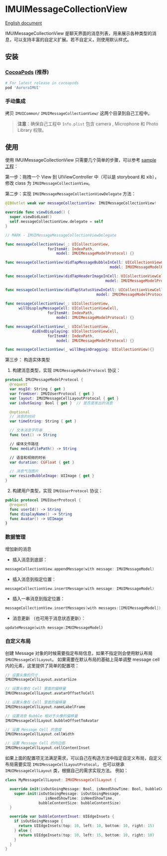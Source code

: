 # IMUIMessageCollectionView
[English document](./IMUIMessageCollectionView_usage.md)

IMUIMessageCollectionView 是聊天界面的消息列表，用来展示各种类型的消息，可以支持丰富的自定义扩展。若不自定义，则使用默认样式。

## 安装
### [CocoaPods](https://cocoapods.org/)  (推荐)
```ruby
# For latest release in cocoapods
pod 'AuroraIMUI'
```

### 手动集成
拷贝 `IMUICommon/` `IMUIMessageCollectionView/`  这两个目录到自己工程中。

>**注意**：确保自己工程中 `Info.plist` 包含 camera , Microphone 和 Photo Library 权限。

## 使用
使用 IMUIMessageCollectionView 只需要几个简单的步骤，可以参考 [sample 工程](./../../iOS/sample)：

第一步：拖拽一个 View 到 UIViewController 中（可以是 storyboard 和 xib），修改 class 为 `IMUIMessageCollectionView`。

第二步：实现 `IMUIMessageMessageCollectionViewDelegate` 方法：

```swift
@IBOutlet weak var messageCollectionView: IMUIMessageCollectionView!

override func viewDidLoad() {
  super.viewDidLoad()
  self.messageCollectionView.delegate = self
}

// MARK - IMUIMessageMessageCollectionViewDelegate

func messageCollectionView(_: UICollectionView,
                   forItemAt: IndexPath,
                       model: IMUIMessageModelProtocol) {}

func messageCollectionView(didTapMessageBubbleInCell: UICollectionViewCell,
                                               model: IMUIMessageModelProtocol) {}

func messageCollectionView(didTapHeaderImageInCell: UICollectionViewCell,
                                             model: IMUIMessageModelProtocol) {}

func messageCollectionView(didTapStatusViewInCell: UICollectionViewCell, 
									     model: IMUIMessageModelProtocol)
									     
func messageCollectionView(_: UICollectionView,
      willDisplayMessageCell: UICollectionViewCell,
                   forItemAt: IndexPath,
                       model: IMUIMessageModelProtocol) {}

func messageCollectionView(_: UICollectionView,
            didEndDisplaying: UICollectionViewCell,
                   forItemAt: IndexPath,
                       model: IMUIMessageModelProtocol) {}

func messageCollectionView(_ willBeginDragging: UICollectionView){}
```

第三步： 构造实体类型
1. 构建消息类型，实现 `IMUIMessageModelProtocol` 协议：

  ```swift
  protocol IMUIMessageModelProtocol {
    @request
    var msgId: String { get }
    var fromUser: IMUIUserProtocol { get }
    var layout: IMUIMessageCellLayoutProtocal { get }
    var isOutGoing: Bool { get }  // 是否是发出的消息

    @optional
    // 消息的时间
    var timeString: String { get }

    // 文本消息字符串
    func text() -> String

    // 媒体文件路径
    func mediaFilePath() -> String

    // 语音和视频的时长
    var duration: CGFloat { get }

    // 消息气泡图片
    var resizeBubbleImage: UIImage { get }
  }
  ```

2. 构建用户类型，实现 `IMUIUserProtocol` 协议：
  ```swift
  public protocol IMUIUserProtocol {
    @request
    func userId() -> String
    func displayName() -> String
    func Avatar() -> UIImage
  }
  ```

### 数据管理
增加新的消息
- 插入消息到底部：
```swift
messageCollectionView.appendMessage(with message: IMUIMessageModel)
```

- 插入消息到指定位置：
```swift
messageCollectionView.insertMessage(with message: IMUIMessageModel)
```

- 插入一串消息到指定位置：
```swift
messageCollectionView.insertMessages(with messages:[IMUIMessageModel])
```

- 消息更新 （也可用于消息状态更新）：

```
updateMessage(with message:IMUIMessageModel)
```

### 自定义布局

创建 Message 对象的时候需要指定布局信息，如果不指定则会使用默认布局 `IMUIMessageCellLayout`。
如果需要在默认布局的基础上简单调整 message cell 内的元素，这里提供了简单的配置项：

```swift
// 设置头像的尺寸
IMUIMessageCellLayout.avatarSize

// 设置头像在 Cell 里面的偏移量
IMUIMessageCellLayout.avatarOffsetToCell

// 设置头像在 Cell 里面的偏移量
IMUIMessageCellLayout.nameLabelFrame

// 设置消息 Bubble 相对于头像的偏移量
IMUIMessageCellLayout.bubbleOffsetToAvatar

// 设置 Message Cell 的宽度
IMUIMessageCellLayout.cellWidth

// 设置 Message Cell 的内边距
IMUIMessageCellLayout.cellContentInset
```

如果上面的配置项无法满足需求，可以自己在构造方法中指定自定义布局，自定义布局需要实现 `IMUIMessageCellLayoutProtocal`，
也可以继承 `IMUIMessageCellLayout` 类，根据自己的需求实现方法。
例如：
```swift
class MyMessageCellLayout: IMUIMessageCellLayout {

  override init(isOutGoingMessage: Bool, isNeedShowTime: Bool, bubbleContentSize: CGSize) {
    super.init(isOutGoingMessage: isOutGoingMessage,
                  isNeedShowTime: isNeedShowTime,
               bubbleContentSize: bubbleContentSize)
  }

  override var bubbleContentInset: UIEdgeInsets {
    if isOutGoingMessage {
      return UIEdgeInsets(top: 10, left: 10, bottom: 10, right: 15)
    } else {
      return UIEdgeInsets(top: 10, left: 15, bottom: 10, right: 10)
    }
  }
}
```

